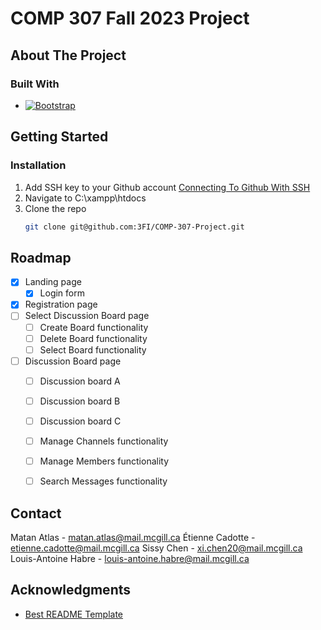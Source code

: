 # COMP 307 Fall 2023 Project

## About The Project

### Built With

* [![Bootstrap][Bootstrap.com]][Bootstrap-url]



## Getting Started

### Installation

1. Add SSH key to your Github account [Connecting To Github With SSH](https://docs.github.com/en/authentication/connecting-to-github-with-ssh)
2. Navigate to C:\xampp\htdocs
3. Clone the repo
   ```sh
   git clone git@github.com:3FI/COMP-307-Project.git
   ```



## Roadmap

- [x] Landing page
    - [X] Login form
- [x] Registration page
- [ ] Select Discussion Board page
    - [ ] Create Board functionality
    - [ ] Delete Board functionality
    - [ ] Select Board functionality
- [ ] Discussion Board page
    - [ ] Discussion board A
    - [ ] Discussion board B
    - [ ] Discussion board C
    - [ ] Manage Channels functionality
    - [ ] Manage Members functionality
    - [ ] Search Messages functionality



## Contact

Matan Atlas - matan.atlas@mail.mcgill.ca
Étienne Cadotte - etienne.cadotte@mail.mcgill.ca
Sissy Chen - xi.chen20@mail.mcgill.ca
Louis-Antoine Habre - louis-antoine.habre@mail.mcgill.ca



## Acknowledgments

* [Best README Template](https://github.com/othneildrew/Best-README-Template/blob/master/README.md?plain=1)



[Bootstrap.com]: https://img.shields.io/badge/Bootstrap-563D7C?style=for-the-badge&logo=bootstrap&logoColor=white
[Bootstrap-url]: https://getbootstrap.com